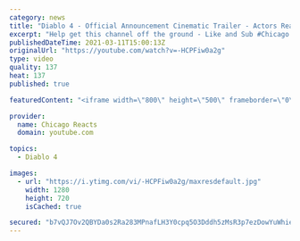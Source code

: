 ```yaml
---
category: news
title: "Diablo 4 - Official Announcement Cinematic Trailer - Actors React"
excerpt: "Help get this channel off the ground - Like and Sub #Chicago #Blind #React."
publishedDateTime: 2021-03-11T15:00:13Z
originalUrl: "https://youtube.com/watch?v=-HCPFiw0a2g"
type: video
quality: 137
heat: 137
published: true

featuredContent: "<iframe width=\"800\" height=\"500\" frameborder=\"0\" src=\"https://www.youtube.com/embed/-HCPFiw0a2g\" allow=\"accelerometer; autoplay; encrypted-media; gyroscope; picture-in-picture\" allowfullscreen></iframe>"

provider:
  name: Chicago Reacts
  domain: youtube.com

topics:
  - Diablo 4

images:
  - url: "https://i.ytimg.com/vi/-HCPFiw0a2g/maxresdefault.jpg"
    width: 1280
    height: 720
    isCached: true

secured: "b7vQJ7Ov2QBYDa0s2Ra283MPnafLH3Y0cpq5O3Dddh5zMsR3p7ezDowYuWhieNb0Cf1Jd971ZUJNRFCks5fCtmSorXRIiY6HCw3ICm8GywGy3bTN6ii9NZU6kd4ub6Mh9lafqt46KPimpE8/8oHlrnDrLtDC4MQPZ0alP7MrPMFP1KGPWk2h1JHUdxFMB09BLIIIpDUmUmffS2GvHObXM7zbiO0KlJR2wNeALh2qMRFLlOIlBl5qUwx1a7AA95LZHi07TBl6LYrLl9syfRVMHch9jUJal674cMd1S56brzeHdADX9RPe3QTxBzEGRcAdp1WJvZQsxXi/aox/er2EHb5aK0biWmKpcFde+PTfKZfVr8Z+HVfvq5Q9DLR7y6Qtc42dC4sXl8ym0DnpHBVYPZoey5ijfb1k362UlaMMZ7k4NV+jjPiCv0VCs8WwxzKT;ILWkxAdGplEov6gWM9RldQ=="
---
```



